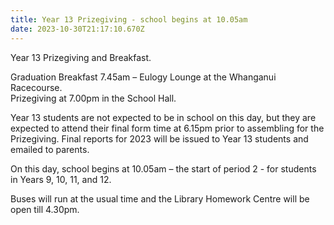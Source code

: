 ```yaml
---
title: Year 13 Prizegiving - school begins at 10.05am
date: 2023-10-30T21:17:10.670Z
---
```

Year 13 Prizegiving and Breakfast.  

Graduation Breakfast 7.45am – Eulogy Lounge at the Whanganui Racecourse.  
Prizegiving at 7.00pm in the School Hall.

Year 13 students are not expected to be in school on this day, but they are			expected to attend their final form time at 6.15pm prior to assembling for the 			Prizegiving.  Final reports for 2023 will be issued to Year 13 students and emailed to parents.

On this day, school begins at 10.05am – the start of period 2 - for students in Years 9, 10, 11, and 12.

Buses will run at the usual time and the Library Homework Centre will be open till 4.30pm.

